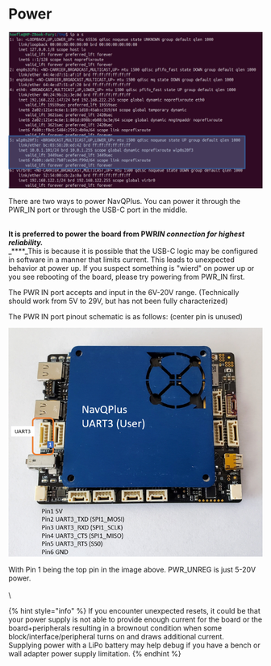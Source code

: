 # Power

![](<../../.gitbook/assets/image (1).png>)

There are two ways to power NavQPlus. You can power it through the PWR\_IN port or through the USB-C port in the middle.

\
**It is preferred to power the board from PWR**_**IN connection for highest reliability.**_\
_****_This is because it is possible that the USB-C logic may be configured in software in a manner that limits current. This leads to unexpected behavior at power up. If you suspect something is "wierd" on power up or you see rebooting of the board, please try powering from PWR\_IN first.&#x20;

The PWR IN port accepts and input in the 6V-20V range. (Technically should work from 5V to 29V, but has not been fully characterized)

The PWR IN port pinout schematic is as follows: (center pin is unused)

![](<../../.gitbook/assets/image (4) (1).png>)

With Pin 1 being the top pin in the image above. PWR\_UNREG is just 5-20V power.\
\
\


{% hint style="info" %}
&#x20;If you encounter unexpected resets, it could be that your power supply is not able to provide enough current for the board or the board+peripherals resulting in a brownout condition when some block/interface/peripheral turns on and draws additional current.\
Supplying power with a LiPo battery may help debug if you have a bench or wall adapter power supply limitation.  &#x20;
{% endhint %}
